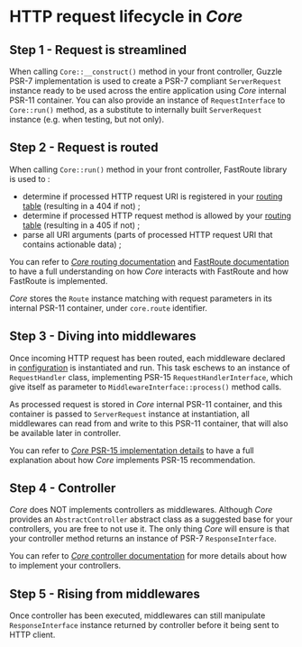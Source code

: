 # HTTP request lifecycle in *Core*
## Step 1 - Request is streamlined
When calling `Core::__construct()` method in your front controller, Guzzle PSR-7 implementation is used to create a 
PSR-7 compliant `ServerRequest` instance ready to be used across the entire application using *Core* internal PSR-11 
container. You can also provide an instance of `RequestInterface` to `Core::run()` method, as a substitute to internally 
built `ServerRequest` instance (e.g. when testing, but not only). 
## Step 2 - Request is routed
When calling `Core::run()` method in your front controller, FastRoute library is used to :
- determine if processed HTTP request URI is registered in your [routing table](routing.md) (resulting in a 404 if 
not) ;
- determine if processed HTTP request method is allowed by your [routing table](routing.md) (resulting in a 405 if 
not) ;
- parse all URI arguments (parts of processed HTTP request URI that contains actionable data) ;

You can refer to [*Core* routing documentation](routing.md) and 
[FastRoute documentation](https://github.com/nikic/FastRoute) to have a full understanding on how *Core* interacts with 
FastRoute and how FastRoute is implemented.

*Core* stores the `Route` instance matching with request parameters in its internal PSR-11 container, under `core.route` 
identifier.
## Step 3 - Diving into middlewares 
Once incoming HTTP request has been routed, each middleware declared in [configuration](configuration.md) is 
instantiated and run. This task eschews to an instance of `RequestHandler` class, implementing PSR-15 
`RequestHandlerInterface`, which give itself as parameter to `MiddlewareInterface::process()` method calls.

As processed request is stored in *Core* internal PSR-11 container, and this container is passed to `ServerRequest` 
instance at instantiation, all middlewares can read from and write to this PSR-11 container, that will also be available 
later in controller.

You can refer to [*Core* PSR-15 implementation details](psr-15_implementation.md) to have a full explanation about how 
*Core* implements PSR-15 recommendation.
## Step 4 - Controller
*Core* does NOT implements controllers as middlewares. Although *Core* provides an `AbstractController` abstract class 
as a suggested base for your controllers, you are free to not use it. The only thing *Core* will ensure is that your 
controller method returns an instance of PSR-7 `ResponseInterface`.

You can refer to [*Core* controller documentation](controllers.md) for more details about how to implement your 
controllers.
## Step 5 - Rising from middlewares
Once controller has been executed, middlewares can still manipulate `ResponseInterface` instance returned by controller 
before it being sent to HTTP client.
